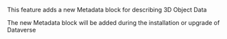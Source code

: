 This feature adds a new Metadata block for describing 3D Object Data

The new Metadata block will be added during the installation or upgrade of Dataverse
